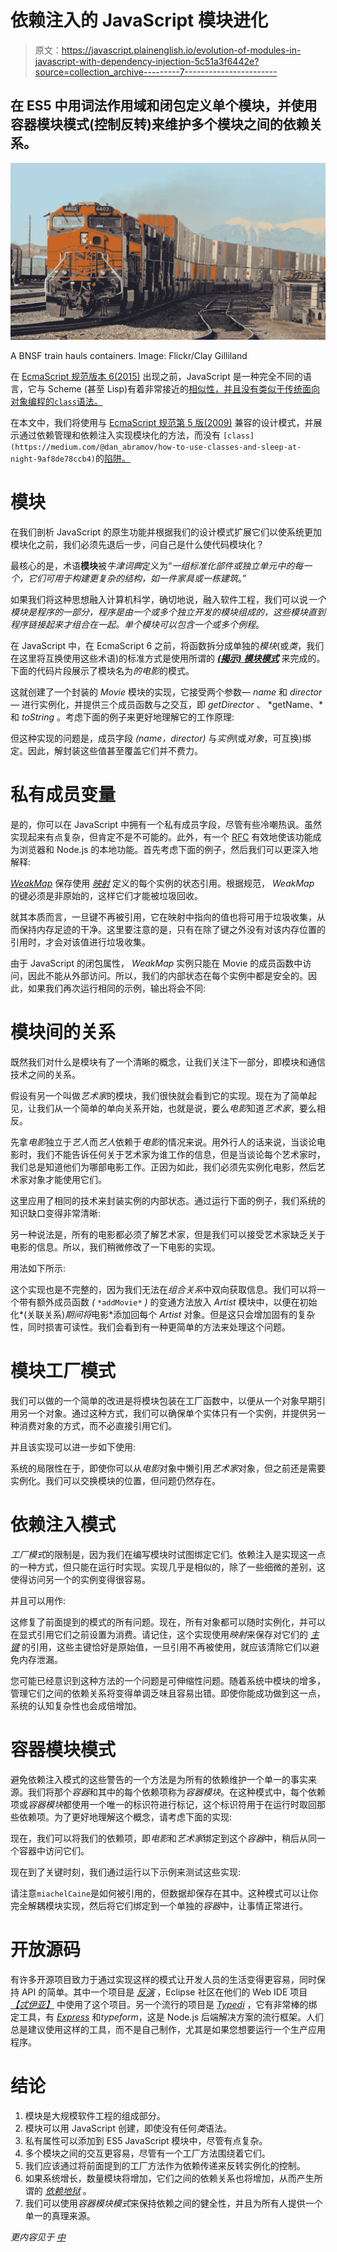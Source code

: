 # 依赖注入的 JavaScript 模块进化

> 原文：<https://javascript.plainenglish.io/evolution-of-modules-in-javascript-with-dependency-injection-5c51a3f6442e?source=collection_archive---------7----------------------->

## 在 ES5 中用词法作用域和闭包定义单个模块，并使用容器模块模式(控制反转)来维护多个模块之间的依赖关系。

![](img/fbfbd5d76f63b054da9f50394880db0b.png)

A BNSF train hauls containers. Image: Flickr/Clay Gilliland

在 [EcmaScript 规范版本 6(2015)](https://262.ecma-international.org/6.0/) 出现之前，JavaScript 是一种完全不同的语言，它与 Scheme (甚至 Lisp)有着非常接近的[相似性，并且没有类似于传统面向对象编程的`class`语法。](https://medium.com/thinking-with-computers/javascript-is-not-scheme-7a84889e9b3c)

在本文中，我们将使用与 [EcmaScript 规范第 5 版(2009)](https://262.ecma-international.org/5.1/) 兼容的设计模式，并展示通过依赖管理和依赖注入实现模块化的方法，而没有 `[class](https://medium.com/@dan_abramov/how-to-use-classes-and-sleep-at-night-9af8de78ccb4)`的[陷阱。](https://medium.com/@dan_abramov/how-to-use-classes-and-sleep-at-night-9af8de78ccb4)

# 模块

在我们剖析 JavaScript 的原生功能并根据我们的设计模式扩展它们以使系统更加模块化之前，我们必须先退后一步，问自己是什么使代码模块化？

最核心的是，术语**模块**被*牛津词典*定义为“*一组标准化部件或独立单元中的每一个，它们可用于构建更复杂的结构，如一件家具或一栋建筑*。”

如果我们将这种思想融入计算机科学，确切地说，融入软件工程，我们可以说*一个模块是程序的一部分，程序是由一个或多个独立开发的模块组成的，这些模块直到程序链接起来才组合在一起。单个模块可以包含一个或多个例程*。

在 JavaScript 中，在 EcmaScript 6 之前，将函数拆分成单独的*模块*(或*类*，我们在这里将互换使用这些术语)的标准方式是使用所谓的 [***(揭示)*** ***模块模式***](http://www.adequatelygood.com/JavaScript-Module-Pattern-In-Depth.html) 来完成的。下面的代码片段展示了模块名为*的电影*的模式。

这就创建了一个封装的 *Movie* 模块的实现，它接受两个参数— *name* 和 *director —* 进行实例化，并提供三个成员函数与之交互，即 *getDirector* 、 *getName、*和 *toString* 。考虑下面的例子来更好地理解它的工作原理:

但这种实现的问题是，成员字段 *(name，director)* 与*实例*(或*对象*，可互换)绑定。因此，解封装这些值甚至覆盖它们并不费力。

# 私有成员变量

是的，你可以在 JavaScript 中拥有一个私有成员字段，尽管有些冷嘲热讽。虽然实现起来有点复杂，但肯定不是不可能的。此外，有一个 [RFC](https://github.com/tc39/proposal-class-fields#private-fields) 有效地使该功能成为浏览器和 Node.js 的本地功能。首先考虑下面的例子，然后我们可以更深入地解释:

[*WeakMap*](https://developer.mozilla.org/en-US/docs/Web/JavaScript/Reference/Global_Objects/WeakMap) 保存使用 [*映射*](https://developer.mozilla.org/en-US/docs/Web/JavaScript/Reference/Global_Objects/Map) 定义的每个实例的状态引用。根据规范， *WeakMap* 的键必须是非原始的，这样它们才能被垃圾回收。

就其本质而言，一旦键不再被引用，它在映射中指向的值也将可用于垃圾收集，从而保持内存足迹的干净。这里要注意的是，只有在除了键之外没有对该内存位置的引用时，才会对该值进行垃圾收集。

由于 JavaScript 的闭包属性， *WeakMap* 实例只能在 Movie 的成员函数中访问，因此不能从外部访问。所以，我们的内部状态在每个实例中都是安全的。因此，如果我们再次运行相同的示例，输出将会不同:

# 模块间的关系

既然我们对什么是模块有了一个清晰的概念，让我们关注下一部分，即模块和通信技术之间的关系。

假设有另一个叫做*艺术家*的模块，我们很快就会看到它的实现。现在为了简单起见，让我们从一个简单的单向关系开始，也就是说，要么*电影*知道*艺术家*，要么相反。

先拿*电影*独立于*艺人*而*艺人*依赖于*电影*的情况来说。用外行人的话来说，当谈论电影时，我们不能告诉任何关于艺术家为谁工作的信息，但是当谈论每个艺术家时，我们总是知道他们为哪部电影工作。正因为如此，我们必须先实例化电影，然后艺术家对象才能使用它们。

这里应用了相同的技术来封装实例的内部状态。通过运行下面的例子，我们系统的知识缺口变得非常清晰:

另一种说法是，所有的电影都必须了解艺术家，但是我们可以接受艺术家缺乏关于电影的信息。所以，我们稍微修改了一下电影的实现。

用法如下所示:

这个实现也是不完整的，因为我们无法在*组合关系*中双向获取信息。我们可以将一个带有额外成员函数 *(* `*addMovie*` *)* 的变通方法放入 *Artist* 模块中，以便在初始化*(关联关系)*期间将*电影*添加回每个 *Artist* 对象。但是这只会增加固有的复杂性，同时损害可读性。我们会看到有一种更简单的方法来处理这个问题。

# 模块工厂模式

我们可以做的一个简单的改进是将模块包装在工厂函数中，以便从一个对象早期引用另一个对象。通过这种方式，我们可以确保单个实体只有一个实例，并提供另一种消费对象的方式，而不必直接引用它们。

并且该实现可以进一步如下使用:

系统的局限性在于，即使你可以从*电影*对象中懒引用*艺术家*对象，但之前还是需要实例化。我们可以交换模块的位置，但问题仍然存在。

# 依赖注入模式

*工厂模式*的限制是，因为我们在编写模块时试图绑定它们。依赖注入是实现这一点的一种方式，但只能在运行时实现。实现几乎是相似的，除了一些细微的差别，这使得访问另一个的实例变得很容易。

并且可以用作:

这修复了前面提到的模式的所有问题。现在，所有对象都可以随时实例化，并可以在显式引用它们之前设置为消费。请记住，这个实现使用*映射*来保存对它们的 [*主键*](https://docs.microsoft.com/en-us/sql/relational-databases/tables/primary-and-foreign-key-constraints?view=sql-server-ver15) 的引用，这些主键恰好是原始值，一旦引用不再被使用，就应该清除它们以避免内存泄漏。

您可能已经意识到这种方法的一个问题是可伸缩性问题。随着系统中模块的增多，管理它们之间的依赖关系将变得单调乏味且容易出错。即使你能成功做到这一点，系统的认知复杂性也会成倍增加。

# 容器模块模式

避免依赖注入模式的这些警告的一个方法是为所有的依赖维护一个单一的事实来源。我们将那个*容器*和其中的每个依赖项称为*容器模块*。在这种模式中，每个依赖项或*容器模块*都使用一个唯一的标识符进行标记，这个标识符用于在运行时取回那些依赖项。为了更好地理解这个概念，请考虑下面的实现:

现在，我们可以将我们的依赖项，即*电影*和*艺术家*绑定到这个*容器*中，稍后从同一个容器中访问它们。

现在到了关键时刻，我们通过运行以下示例来测试这些实现:

请注意`miachelCaine`是如何被引用的，但数据却保存在其中。这种模式可以让你完全解耦模块实现，然后将它们绑定到一个单独的*容器*中，让事情正常进行。

# 开放源码

有许多开源项目致力于通过实现这样的模式让开发人员的生活变得更容易，同时保持 API 的简单。其中一个项目是 [*反演*](https://github.com/inversify/InversifyJS) ，Eclipse 社区在他们的 Web IDE 项目 [*【忒伊亚】*](https://github.com/eclipse-theia/theia) 中使用了这个项目。另一个流行的项目是 [*Typedi*](https://github.com/typestack/typedi) ，它有非常棒的绑定工具，有 [*Express*](https://github.com/expressjs/express) 和*typeform*，这是 Node.js 后端解决方案的流行框架。人们总是建议使用这样的工具，而不是自己制作，尤其是如果您想要运行一个生产应用程序。

# 结论

1.  模块是大规模软件工程的组成部分。
2.  模块可以用 JavaScript 创建，即使没有任何*类*语法。
3.  私有属性可以添加到 ES5 JavaScript 模块中，尽管有点复杂。
4.  多个模块之间的交互更容易，尽管有一个工厂方法围绕着它们。
5.  我们应该通过将前面提到的工厂方法作为依赖传递来反转实例化的控制。
6.  如果系统增长，数量模块将增加，它们之间的依赖关系也将增加，从而产生所谓的 [*依赖地狱*](https://en.wikipedia.org/wiki/Dependency_hell) 。
7.  我们可以使用*容器模块模式*来保持依赖之间的健全性，并且为所有人提供一个单一的真理来源。

*更内容见于* [*中*](http://plainenglish.io/)